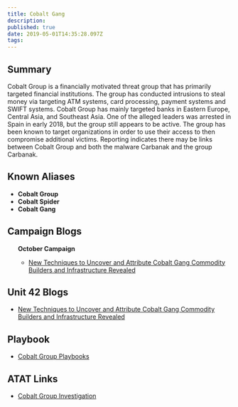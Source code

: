 ```yaml
---
title: Cobalt Gang 
description: 
published: true
date: 2019-05-01T14:35:28.097Z
tags: 
---
```


<h2>Summary</h2>

<p>
Cobalt Group is a financially motivated threat group that has primarily targeted financial institutions. The group has conducted intrusions to steal money via targeting ATM systems, card processing, payment systems and SWIFT systems. Cobalt Group has mainly targeted banks in Eastern Europe, Central Asia, and Southeast Asia. One of the alleged leaders was arrested in Spain in early 2018, but the group still appears to be active. The group has been known to target organizations in order to use their access to then compromise additional victims. Reporting indicates there may be links between Cobalt Group and both the malware Carbanak and the group Carbanak.</p>


<h2>Known Aliases</h2>
<b>
<ul>
 
  <li>Cobalt Group</li> 
   <li>Cobalt Spider</li> 
  <li>Cobalt Gang</li> 
</ul>
  
  </b>

<h2>Campaign Blogs</h2>
<ul>
  <b>October Campaign</b>
  <ul>
      <li><a href='https://unit42.paloaltonetworks.com/unit42-new-techniques-uncover-attribute-cobalt-gang-commodity-builders-infrastructure-revealed/'> New Techniques to Uncover and Attribute Cobalt Gang Commodity Builders and Infrastructure Revealed</a></li> 
    
 
 </ul>
  </ul>
<h2>Unit 42 Blogs </h2>
  
<ul>
  <li><a href='https://unit42.paloaltonetworks.com/unit42-new-techniques-uncover-attribute-cobalt-gang-commodity-builders-infrastructure-revealed/'> New Techniques to Uncover and Attribute Cobalt Gang Commodity Builders and Infrastructure Revealed</a></li> 
    

  
</ul>

<h2>Playbook</h2>
<ul>

  <li><a href='https://pan-unit42.github.io/playbook_viewer/'>Cobalt Group Playbooks</a></li>

  </ul>
<h2> ATAT Links</h2>
<ul>
   <li><a href='https://atat.unit42.org/'>Cobalt Group Investigation</a></li>
</ul>
